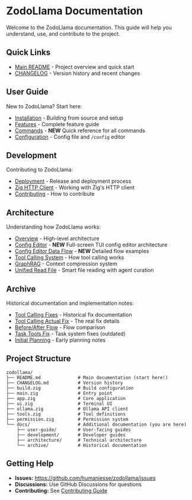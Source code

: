 # ZodoLlama Documentation

Welcome to the ZodoLlama documentation. This guide will help you understand, use, and contribute to the project.

## Quick Links

- [Main README](../README.md) - Project overview and quick start
- [CHANGELOG](../CHANGELOG.md) - Version history and recent changes

## User Guide

New to ZodoLlama? Start here:

- [Installation](user-guide/installation.md) - Building from source and setup
- [Features](user-guide/features.md) - Complete feature guide
- [Commands](user-guide/commands.md) - **NEW** Quick reference for all commands
- [Configuration](user-guide/configuration.md) - Config file and `/config` editor

## Development

Contributing to ZodoLlama:

- [Deployment](development/deployment.md) - Release and deployment process
- [Zig HTTP Client](development/zig-http-client.md) - Working with Zig's HTTP client
- [Contributing](development/contributing.md) - How to contribute

## Architecture

Understanding how ZodoLlama works:

- [Overview](architecture/overview.md) - High-level architecture
- [Config Editor](architecture/config-editor.md) - **NEW** Full-screen TUI config editor architecture
- [Config Editor Data Flow](architecture/config-editor-flow.md) - **NEW** Detailed flow examples
- [Tool Calling System](architecture/tool-calling.md) - How tool calling works
- [GraphRAG](architecture/graphrag.md) - Context compression system
- [Unified Read File](architecture/unified-read-file.md) - Smart file reading with agent curation

## Archive

Historical documentation and implementation notes:

- [Tool Calling Fixes](archive/tool-calling-fixes.md) - Historical fix documentation
- [Tool Calling Actual Fix](archive/tool-calling-actual-fix.md) - The real fix details
- [Before/After Flow](archive/before-after-flow.md) - Flow comparison
- [Task Tools Fix](archive/task-tools-fix.md) - Task system fixes (outdated)
- [Initial Planning](archive/initial-planning.md) - Early planning notes

## Project Structure

```
zodollama/
├── README.md              # Main documentation (start here!)
├── CHANGELOG.md           # Version history
├── build.zig              # Build configuration
├── main.zig               # Entry point
├── app.zig                # Core application
├── ui.zig                 # Terminal UI
├── ollama.zig             # Ollama API client
├── tools.zig              # Tool definitions
├── permission.zig         # Permission system
└── docs/                  # Additional documentation (you are here)
    ├── user-guide/        # User-facing guides
    ├── development/       # Developer guides
    ├── architecture/      # Technical architecture
    └── archive/           # Historical documentation
```

## Getting Help

- **Issues:** https://github.com/humanjesse/zodollama/issues
- **Discussions:** Use GitHub Discussions for questions
- **Contributing:** See [Contributing Guide](development/contributing.md)
